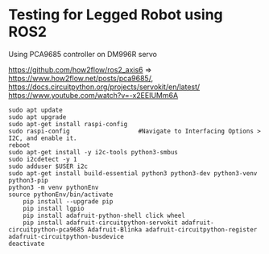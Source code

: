 # Testing for Legged Robot using ROS2

Using PCA9685 controller on DM996R servo

https://github.com/how2flow/ros2_axis6 => https://www.how2flow.net/posts/pca9685/, https://docs.circuitpython.org/projects/servokit/en/latest/
https://www.youtube.com/watch?v=-x2EEIUMm6A

    sudo apt update
    sudo apt upgrade
    sudo apt-get install raspi-config
    sudo raspi-config 	                #Navigate to Interfacing Options > I2C, and enable it.
    reboot
    sudo apt-get install -y i2c-tools python3-smbus
    sudo i2cdetect -y 1
    sudo adduser $USER i2c
    sudo apt-get install build-essential python3 python3-dev python3-venv python3-pip
    python3 -m venv pythonEnv
    source pythonEnv/bin/activate
        pip install --upgrade pip
        pip install lgpio
        pip install adafruit-python-shell click wheel 
        pip install adafruit-circuitpython-servokit adafruit-circuitpython-pca9685 Adafruit-Blinka adafruit-circuitpython-register adafruit-circuitpython-busdevice
    deactivate

